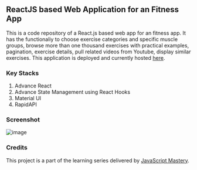 ## ReactJS based Web Application for an Fitness App
This is a code repository of a React.js based web app for an fitness app. It has the functionaliy to choose exercise categories and specific 
muscle groups, browse more than one thousand exercises with practical examples, pagination, exercise details, pull related videos from 
Youtube, display similar exercises. This application is deployed and currently hosted [here](https://fitness-react-app.netlify.app/).

### Key Stacks
1. Advance React
2. Advance State Management using React Hooks
3. Material UI
4. RapidAPI

### Screenshot
![image](https://github.com/zhenyu92/fitness_app/blob/main/screenshot.JPG)

### Credits
This project is a part of the learning series delivered by [JavaScript Mastery](https://github.com/adrianhajdin).
